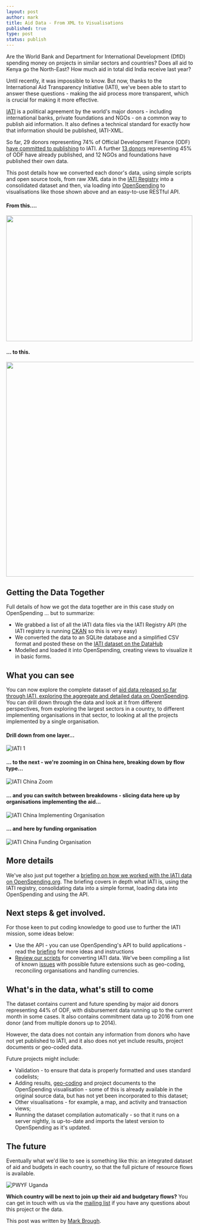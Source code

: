 ```yaml
--- 
layout: post
author: mark
title: Aid Data - From XML to Visualisations
published: true
type: post
status: publish
---
```


Are the World Bank and Department for International Development (DfID) spending money on projects in similar sectors and countries?  Does all aid to Kenya go the North-East?  How much aid in total did India receive last year?

Until recently, it was impossible to know. But now, thanks to the International Aid Transparency Initiative (IATI), we've been able to start to answer these questions - making the aid process more transparent, which is crucial for making it more effective.

[IATI](http://aidtransparency.net) is a political agreement by the world's major donors - including international banks, private foundations and NGOs - on a common way to publish aid information. It also defines a technical standard for exactly how that information should be published, IATI-XML.

So far, 29 donors representing 74% of Official Development Finance (ODF) [have committed to publishing](http://aidtransparency.net/implementation) to IATI. A further [13 donors](http://iatiregistry.org/group) representing 45% of ODF have already published, and 12 NGOs and foundations have published their own data.

This post details how we converted each donor's data, using simple scripts and open source tools, from raw XML data in the [IATI Registry](http://iatiregistry.org/) into a consolidated dataset and then, via loading into [OpenSpending](http://openspending.org/) to visualisations like those shown above and an easy-to-use RESTful API.

#### From this....

<img alt="" src="http://farm8.staticflickr.com/7086/7242714654_13d481e785.jpg" width="500" height="337" />


#### ... to this. 

<img alt="" src="http://farm8.staticflickr.com/7092/7242078030_d2240d7c10_z.jpg" title="To this" width="640" height="575" />

## Getting the Data Together

Full details of how we got the data together are in this case study on OpenSpending ... but to summarize:

* We grabbed a list of all the IATI data files via the IATI Registry API (the IATI registry is running [CKAN](http://ckan.org/) so this is very easy)
* We converted the data to an SQLite database and a simplified CSV format and posted these on the [IATI dataset on the DataHub](http://datahub.io/dataset/iati-registry)
* Modelled and loaded it into OpenSpending, creating views to visualize it in basic forms.

## What you can see

You can now explore the complete dataset of [aid data released so far through IATI, exploring the aggregate and detailed data on OpenSpending](http://openspending.org/iati/). You can drill down through the data and look at it from different perspectives, from exploring the largest sectors in a country, to different implementing organisations in that sector, to looking at all the projects implemented by a single organisation.

#### Drill down from one layer...

![IATI 1](http://farm8.staticflickr.com/7092/7341296378_c6ae9b8d6e_z.jpg)

#### ... to the next - we're zooming in on China here, breaking down by flow type...

![IATI China Zoom](http://farm9.staticflickr.com/8006/7341296584_1dfbd5ac5a_z.jpg)

#### ... and you can switch between breakdowns - slicing data here up by organisations implementing the aid...

![IATI China Implementing Organisation](http://farm8.staticflickr.com/7232/7341296452_857af887ba_z.jpg)

#### ... and here by funding organisation

![IATI China Funding Organisation](http://farm9.staticflickr.com/8024/7156094599_a2e8c531e2_z.jpg)

## More details

We've also just put together a [briefing on how we worked with the IATI data on OpenSpending.org](http://openspending.org/resources/iati/index.html). The briefing covers in depth what IATI is, using the IATI registry, consolidating data into a simple format, loading data into OpenSpending and using the API.

## Next steps & get involved.

For those keen to put coding knowledge to good use to further the IATI mission, some ideas below:

* Use the API - you can use OpenSpending's API to build applications - read the [briefing](http://openspending.org/resources/iati/index.html) for more ideas and instructions
* [Review our scripts](https://github.com/okfn/iatitools) for converting IATI data. We've been compiling a list of known [issues](https://github.com/okfn/iatitools/issues) with possible future extensions such as geo-coding, reconciling organisations and handling currencies.

## What's in the data, what's still to come

The dataset contains current and future spending by major aid donors representing 44% of ODF, with disbursement data running up to the current month in some cases. It also contains commitment data up to 2016 from one donor (and from multiple donors up to 2014).

However, the data does not contain any information from donors who have not yet published to IATI, and it also does not yet include results, project documents or geo-coded data.

Future projects might include:

 * Validation - to ensure that data is properly formatted and uses standard codelists;
 * Adding results, [geo-coding](http://open.aiddata.org/content/index/geocoding) and project documents to the OpenSpending visualisation - some of this is already available in the original source data, but has not yet been incorporated to this dataset;
 * Other visualisations - for example, a map, and activity and transaction views;
 * Running the dataset compilation automatically - so that it runs on a server nightly, is up-to-date and imports the latest version to OpenSpending as it's updated.

## The future

Eventually what we'd like to see is something like this: an integrated dataset of aid and budgets in each country, so that the full picture of resource flows is available.

![PWYF Uganda](http://farm8.staticflickr.com/7089/7242685452_5a849c773b_z.jpg)

**Which country will be next to join up their aid and budgetary flows?** You can get in touch with us via the [mailing list](http://lists.okfn.org/mailman/listinfo/openspending) if you have any questions about this project or the data.

This post was written by [Mark Brough](http://okfn.org/members/markbrough). 